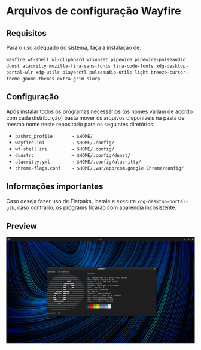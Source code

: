 # Arquivos de configuração Wayfire

## Requisitos
Para o uso adequado do sistema, faça a instalação de:

`
wayfire wf-shell wl-clipboard wlsunset pipewire pipewire-pulseaudio dunst alacritty mozilla-fira-sans-fonts fira-code-fonts xdg-desktop-portal-wlr xdg-utils playerctl pulseaudio-utils light breeze-cursor-theme gnome-themes-extra grim slurp
`

## Configuração
Após instalar todos os programas necessários (os nomes variam de acordo com cada distribuição) basta mover os arquivos disponíveis na pasta de mesmo nome neste repositório para os seguintes diretórios:

- `bashrc_profile       → $HOME/`
- `wayfire.ini          → $HOME/.config/`
- `wf-shell.ini         → $HOME/.config/`
- `dunstrc              → $HOME/.config/dunst/`
- `alacritty.yml        → $HOME/.config/alacritty/`
- `chrome-flags.conf    → $HOME/.var/app/com.google.Chrome/config/`

## Informações importantes
Caso deseja fazer uso de Flatpaks, instale e execute `xdg-desktop-portal-gtk`, caso contrário, os programs ficarão com aparência incosistente.

## Preview
![](https://github.com/pigor12/wayfire/blob/main/Arquivos/Print.png?raw=true)
